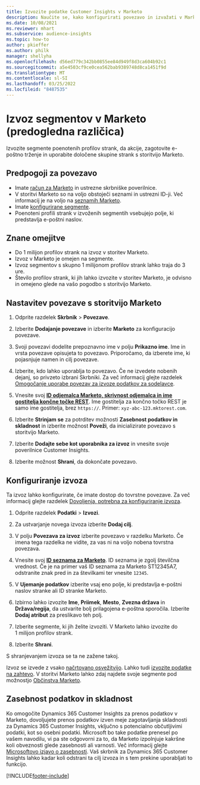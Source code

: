 ```yaml
---
title: Izvozite podatke Customer Insights v Marketo
description: Naučite se, kako konfigurirati povezavo in izvažati v Marketo.
ms.date: 10/08/2021
ms.reviewer: mhart
ms.subservice: audience-insights
ms.topic: how-to
author: pkieffer
ms.author: philk
manager: shellyha
ms.openlocfilehash: d56ed779c342bb0855ee84d949f8d3ca604b92c1
ms.sourcegitcommit: a5e4503cf9ce0cea562bab9389748d8ca1451f9d
ms.translationtype: MT
ms.contentlocale: sl-SI
ms.lasthandoff: 03/25/2022
ms.locfileid: "8487535"
---
```

# <a name="export-segments-to-marketo-preview"></a>Izvoz segmentov v Marketo (predogledna različica)

Izvozite segmente poenotenih profilov strank, da akcije, zagotovite e-poštno trženje in uporabite določene skupine strank s storitvijo Marketo.

## <a name="prerequisites-for-connection"></a>Predpogoji za povezavo

-   Imate [račun za Marketo](https://login.marketo.com/) in ustrezne skrbniške poverilnice.
-   V storitvi Marketo so na voljo obstoječi seznami in ustrezni ID-ji. Več informacij je na voljo na [seznamih Marketo](https://docs.marketo.com/display/public/DOCS/Understanding+Static+Lists).
-   Imate [konfigurirane segmente](segments.md).
-   Poenoteni profili strank v izvoženih segmentih vsebujejo polje, ki predstavlja e-poštni naslov.

## <a name="known-limitations"></a>Znane omejitve

- Do 1 milijon profilov strank na izvoz v storitev Marketo.
- Izvoz v Marketo je omejen na segmente.
- Izvoz segmentov s skupno 1 milijonom profilov strank lahko traja do 3 ure. 
- Število profilov strank, ki jih lahko izvozite v storitev Marketo, je odvisno in omejeno glede na vašo pogodbo s storitvijo Marketo.

## <a name="set-up-connection-to-marketo"></a>Nastavitev povezave s storitvijo Marketo

1. Odprite razdelek **Skrbnik** > **Povezave**.

1. Izberite **Dodajanje povezave** in izberite **Marketo** za konfiguracijo povezave.

1. Svoji povezavi dodelite prepoznavno ime v polju **Prikazno ime**. Ime in vrsta povezave opisujeta to povezavo. Priporočamo, da izberete ime, ki pojasnjuje namen in cilj povezave.

1. Izberite, kdo lahko uporablja to povezavo. Če ne izvedete nobenih dejanj, so privzeto izbrani Skrbniki. Za več informacij glejte razdelek [Omogočanje uporabe povezav za izvoze podatkov za sodelavce](connections.md#allow-contributors-to-use-a-connection-for-exports).

1. Vnesite svoj **[ID odjemalca Marketo, skrivnost odjemalca in ime gostitelja končne točke REST](https://developers.marketo.com/rest-api/authentication/)**. Ime gostitelja za končno točko REST je samo ime gostitelja, brez `https://`. Primer: `xyz-abc-123.mktorest.com`. 

1. Izberite **Strinjam se** za potrditev možnosti **Zasebnost podatkov in skladnost** in izberite možnost **Poveži**, da inicializirate povezavo s storitvijo Marketo.

1. Izberite **Dodajte sebe kot uporabnika za izvoz** in vnesite svoje poverilnice Customer Insights.

1. Izberite možnost **Shrani**, da dokončate povezavo.

## <a name="configure-an-export"></a>Konfiguriranje izvoza

Ta izvoz lahko konfigurirate, če imate dostop do tovrstne povezave. Za več informacij glejte razdelek [Dovoljenja, potrebna za konfiguriranje izvoza](export-destinations.md#set-up-a-new-export).

1. Odprite razdelek **Podatki** > **Izvozi**.

1. Za ustvarjanje novega izvoza izberite **Dodaj cilj**.

1. V polju **Povezava za izvoz** izberite povezavo v razdelku Marketo. Če imena tega razdelka ne vidite, za vas ni na voljo nobena tovrstna povezava.

1. Vnesite svoj **[ID seznama za Marketo](https://docs.marketo.com/display/public/DOCS/Understanding+Static+Lists)**. ID seznama je zgolj številčna vrednost. Če je na primer vaš ID seznama za Marketo ST12345A7, odstranite znak pred in za številkami ter vnesite `12345`. 

1. V **Ujemanje podatkov** izberite vsaj eno polje, ki predstavlja e-poštni naslov stranke ali ID stranke Marketo. 

1. Izbirno lahko izvozite **Ime**, **Priimek**, **Mesto**, **Zvezna država** in **Država/regija**, da ustvarite bolj prilagojena e-poštna sporočila. Izberite **Dodaj atribut** za preslikavo teh polj.

1. Izberite segmente, ki jih želite izvoziti. V Marketo lahko izvozite do 1 milijon profilov strank.

1. Izberite **Shrani**.

S shranjevanjem izvoza se ta ne zažene takoj.

Izvoz se izvede z vsako [načrtovano osvežitvijo](system.md#schedule-tab). Lahko tudi [izvozite podatke na zahtevo](export-destinations.md#run-exports-on-demand). V storitvi Marketo lahko zdaj najdete svoje segmente pod možnostjo [Občinstva Marketo](https://docs.marketo.com/display/public/DOCS/Understanding+Static+Lists).


## <a name="data-privacy-and-compliance"></a>Zasebnost podatkov in skladnost

Ko omogočite Dynamics 365 Customer Insights za prenos podatkov v Marketo, dovoljujete prenos podatkov izven meje zagotavljanja skladnosti za Dynamics 365 Customer Insights, vključno s potencialno občutljivimi podatki, kot so osebni podatki. Microsoft bo take podatke prenesel po vašem navodilu, vi pa ste odgovorni za to, da Marketo izpolnjuje kakršne koli obveznosti glede zasebnosti ali varnosti. Več informacij glejte [Microsoftovo izjavo o zasebnosti](https://go.microsoft.com/fwlink/?linkid=396732).
Vaš skrbnik za Dynamics 365 Customer Insights lahko kadar koli odstrani ta cilj izvoza in s tem prekine uporabljati to funkcijo.


[!INCLUDE[footer-include](../includes/footer-banner.md)]
